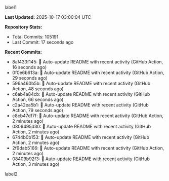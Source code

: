 
label1 
<!-- ACTIVITY_START -->
**Last Updated:** 2025-10-17 03:00:04 UTC

**Repository Stats:**
- Total Commits: 105191
- Last Commit: 17 seconds ago

**Recent Commits:**
- 8af433f145: 🤖 Auto-update README with recent activity (GitHub Action, 16 seconds ago)
- 0f0e6b613a: 🤖 Auto-update README with recent activity (GitHub Action, 29 seconds ago)
- 596a460b5b: 🤖 Auto-update README with recent activity (GitHub Action, 48 seconds ago)
- c6ab4a84cb: 🤖 Auto-update README with recent activity (GitHub Action, 66 seconds ago)
- c2a42ea5b1: 🤖 Auto-update README with recent activity (GitHub Action, 79 seconds ago)
- c8cb47df7f: 🤖 Auto-update README with recent activity (GitHub Action, 2 minutes ago)
- 0806495d30: 🤖 Auto-update README with recent activity (GitHub Action, 2 minutes ago)
- 6744b0b153: 🤖 Auto-update README with recent activity (GitHub Action, 2 minutes ago)
- 2f9dab5166: 🤖 Auto-update README with recent activity (GitHub Action, 2 minutes ago)
- 08409b92f3: 🤖 Auto-update README with recent activity (GitHub Action, 3 minutes ago)
<!-- ACTIVITY_END -->

label2
